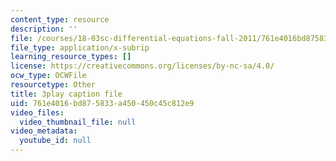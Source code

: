 ```yaml
---
content_type: resource
description: ''
file: /courses/18-03sc-differential-equations-fall-2011/761e4016bd875833a450450c45c812e9_X5-ucBtneVM.vtt
file_type: application/x-subrip
learning_resource_types: []
license: https://creativecommons.org/licenses/by-nc-sa/4.0/
ocw_type: OCWFile
resourcetype: Other
title: 3play caption file
uid: 761e4016-bd87-5833-a450-450c45c812e9
video_files:
  video_thumbnail_file: null
video_metadata:
  youtube_id: null
---
```

